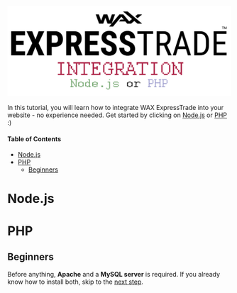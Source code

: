 <p align = "center">
	<img alt = "Header" src = "img/header.png">
</p>

In this tutorial, you will learn how to integrate WAX ExpressTrade into your website - no experience needed. Get started by clicking on [Node.js](#nodejs) or [PHP](#php) :)

#### Table of Contents

* [Node.js](#nodejs)
* [PHP](#php)
	* [Beginners](#beginners)

# Node.js

# PHP

## Beginners

Before anything, **Apache** and a **MySQL server** is required. If you already know how to install both, skip to the [next step](#beginners).